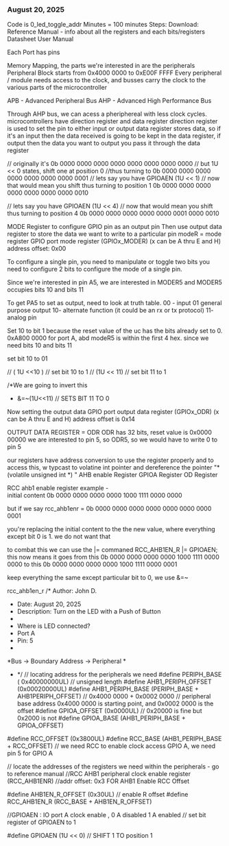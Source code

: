 ### August 20, 2025
Code is 0_led_toggle_addr
Minutes = 100 minutes
Steps:
Download:
Reference Manual - info about all the registers and each bits/registers
Datasheet
User Manual

Each Port has pins

Memory Mapping, the parts we're interested in are the peripherals
    Peripheral Block starts from 0x4000 0000 to 0xE00F FFFF
Every peripheral / module needs access to the clock, and busses carry the clock to the various parts of the microcontroller 

APB - Advanced Peripheral Bus
AHP - Advanced High Performance Bus

Through AHP bus, we can acess a pheriphereal with less clock cycles. 
microcontrollers have direction register and data register
direction register is used to set the pin to either input or output
data register stores data, so if it's an input then the data received is going to be kept in the data register, if output then the data you want to output you pass it through the data register

// originally it's 0b 0000 0000 0000 0000 0000 0000 0000 0000
//  but 1U << 0 states, shift one at position 0
//thus turning to  0b 0000 0000 0000 0000 0000 0000 0000 0001
// lets say you have  GPIOAEN		(1U << 1)
// now that would mean you shift thus turning to position 1 0b 0000 0000 0000 0000 0000 0000 0000 0010

// lets say you have  GPIOAEN		(1U << 4)
// now that would mean you shift thus turning to position 4 0b 0000 0000 0000 0000 0000 0001 0000 0010


MODE Register to configure GPIO pin as an output pin
Then use output data register to store the data we want to write to a particular pin
modeR = mode register
GPIO port mode register (GPIOx_MODER) (x  can be A thru E and H)
address offset: 0x00 

To configure a single pin, you need to manipulate or toggle two bits you need to configure 2 bits to configure the mode of a single pin.

Since we're interested in pin A5, we are interested in MODER5 and MODER5 occupies bits 10 and bits 11

To get PA5 to set as output, need to look at truth table. 
00 - input 
01 general purpose output 
10- alternate function (it could be an rx or tx protocol) 
11- analog pin

Set 10 to bit 1 because the reset value of the uc has the bits already set to 0.
0xA800 0000 for port A, abd modeR5 is within the first 4 hex. since we need bits 10 and bits 11 

set bit 10 to 01 

//  ( 1U <<10 ) // set bit 10 to 1
// (1U << 11) // set bit 11 to 1

/*We are going to invert this 
 * &=~(1U<<11) // SETS BIT 11 TO 0

 Now setting the output data
 GPIO port output data register (GPIOx_ODR) (x can be A thru E and H)
 address offset is 0x14

OUTPUT DATA REGISTER = ODR
 ODR has 32 bits, reset value is 0x0000 00000
 we are interested to pin 5, so ODR5, so we would have to write 0 to pin 5


our registers have address
conversion to use the register properly and to access this, w
typcast to volatine int pointer and dereference the pointer "*(volatile unsigned int *)  "
AHB enable Register
GPIOA Register
OD Register

RCC ahb1 enable register example -  
initial content 0b 0000 0000 0000 0000 1000 1111 0000 0000

but if we say rcc_ahb1enr = 0b 0000 0000 0000 0000 0000 0000 0000 0001

you're replacing the initial content to the the new value, where everything except bit 0 is 1.
we do not want that

to combat this we can use the |= commaned
RCC_AHB1EN_R |= GPIOAEN; 
this now means
it goes from this
0b 0000 0000 0000 0000 1000 1111 0000 0000
to this
0b 0000 0000 0000 0000 1000 1111 0000 0001

keep everything the same except particular bit to 0, we use &=~

rcc_ahb1en_r
/* Author: John D.
 * Date: August 20, 2025
 * Description: Turn on the LED with a Push of Button
 *
 * Where is LED connected?
 * Port A
 * Pin: 5
 *
 *Bus -> Boundary Address -> Peripheral
 *
 *  */
// locating address for the peripherals we need
#define PERIPH_BASE ( 0x40000000UL) // unsigned length
#define AHB1_PERIPH_OFFSET  (0x00020000UL)
#define AHB1_PERIPH_BASE	(PERIPH_BASE + AHB1PERIPH_OFFSET)
// 0x4000 0000 + 0x0002 0000 // peripheral base address 0x4000 0000 is starting point, and 0x0002 0000 is the offset
#define GPIOA_OFFSET 	(0x0000UL) // 0x20000 is fine but 0x2000 is not
#define GPIOA_BASE (AHB1_PERIPH_BASE + GPIOA_OFFSET)

#define RCC_OFFSET (0x3800UL)
#define RCC_BASE (AHB1_PERIPH_BASE + RCC_OFFSET) // we need RCC to enable clock access GPIO A, we need pin 5 for GPIO A

// locate the addresses of the registers we need within the peripherals - go to reference manual
//RCC AHB1 peripheral clock enable register (RCC_AHB1ENR)
//addr offset: 0x3 FOR AHB1 Enable RCC Offset

#define AHB1EN_R_OFFSET (0x30UL) // enable R offset
#define RCC_AHB1EN_R    (RCC_BASE + AHB1EN_R_OFFSET)

//GPIOAEN : IO port A clock enable , 0 A disabled 1 A enabled
// set bit register of GPIOAEN to 1

#define GPIOAEN		(1U << 0) // SHIFT 1 TO position 1
